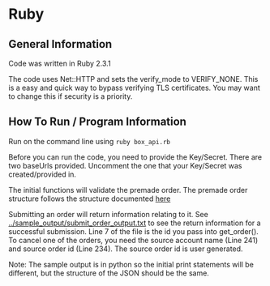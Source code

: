 # Ruby

## General Information

Code was written in Ruby 2.3.1

The code uses Net::HTTP and sets the verify_mode to VERIFY_NONE. This is a easy and quick way to bypass verifying TLS certificates. You may want to change this if security is a priority.

## How To Run / Program Information

Run on the command line using ```ruby box_api.rb```

Before you can run the code, you need to provide the Key/Secret. There are two baseUrls provided. Uncomment the one that your Key/Secret was created/provided in.

The initial functions will validate the premade order. The premade order structure follows the structure documented [here](https://developers.hp.com/printos/doc/order-json-structure) 

Submitting an order will return information relating to it. See [../sample_output/submit_order_output.txt](https://github.com/HPInc/printos-siteflow-api-samples/blob/master/sample_output/submit_order_output.txt) to see the return information for a successful submission. Line 7 of the file is the id you pass into get_order(). To cancel one of the orders, you need the source account name (Line 241) and source order id (Line 234). The source order id is user generated.

Note: The sample output is in python so the initial print statements will be different, but the structure of the JSON should be the same.
